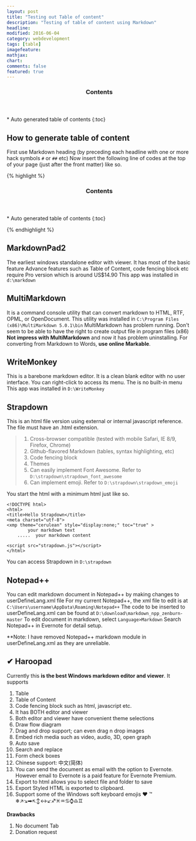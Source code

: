 ```yaml
---
layout: post
title: "Testing out Table of content"
description: "Testing of table of content using Markdown"
headline: 
modified: 2016-06-04
category: webdevelopment
tags: [table]
imagefeature: 
mathjax: 
chart: 
comments: false
featured: true
---
```

<section id="table-of-contents" class="toc">
  <header>
    <h3 >Contents</h3>
  </header>
<div id="drawer" markdown="1">
*  Auto generated table of contents
{:toc}
</div>
</section><!-- /#table-of-contents -->
 
## How to generate table of content

First use Markdown heading (by preceding each headline with one or more hack symbols `#` or `##` etc)
Now insert the following line of codes at the top of your page (just after the front matter) like so.

{% highlight %}
<section id="table-of-contents" class="toc">
  <header>
    <h3 >Contents</h3>
  </header>
<div id="drawer" markdown="1">
*  Auto generated table of contents
{:toc}
</div>
</section>

{% endhighlight %}

    

     
 
 
## MarkdownPad2
The earliest windows standalone editor with viewer.
It has most of the basic feature
Advance features such as Table of Content, code fencing block etc require Pro version which is around US$14.90
This app was installed in `d:\markdown`

## MultiMarkdown
It is a command console utility that can convert markdown to HTML, RTF,  OPML, or OpenDocument.
This utility was installed in `C:\Program Files (x86)\MultiMarkdown 5.0.1\bin`
MultiMarkdown has problem running.  Don't seem to be able to have the right to create output file in program files (x86)
**Not impress with MultiMarkdown** and now it has problem uninstalling.
For converting from Markdown to Words, **use online Markable**.


## WriteMonkey
This is a barebone markdown editor.  It is a clean blank editor with no user interface.  You can right-click to access its menu.
The is no built-in menu
This app was installed in `D:\WriteMonkey`

## Strapdown
This is an html file version using external or internal javascript reference.
The file must have an .html extension.

> 1. Cross-browser compatible (tested with mobile Safari, IE 8/9,  Firefox, Chrome)
> 2. Github-flavored Markdown (tables, syntax highlighting, etc)
> 3. Code fencing block
> 4. Themes
> 5. Can easily implement Font Awesome. Refer to `D:\strapdown\strapdown_font_awesome`
> 6. Can implement emoji. Refer to `D:\strapdown\strapdown_emoji`
> 


You start the html with a minimum html just like so.

~~~
<!DOCTYPE html>
<html>
<title>Hello Strapdown</title>
<meta charset="utf-8">
<xmp theme="cerulean" style="display:none;" toc="true" >
	    your markdown text
	.....  your markdown content

<script src="strapdown.js"></script>
</html>
~~~

You can access Strapdown in `D:\strapdown`


## Notepad++
You can edit markdown document in Notepad++ by making changes to userDefineLang.xml file
For my current Notepad++, the xml file to edit is at `C:\Users\username\AppData\Roaming\Notepad++` 
The code to be inserted to userDefineLang.xml can be found at `D:\download\markdown_npp_zenburn-master`
To edit document in markdown, select `Language>Markdown`
Search Notepad++ in Evernote for detail setup.

**Note: I have removed Notepad++ markdown module in userDefineLang.xml as they are unreliable.

## ✔ Haroopad
Currently this **is the best Windows markdown editor and viewer**.
It supports

1.  Table
2.  Table of Content
3.  Code fencing block such as html, javascript etc.
4.  It has BOTH editor and viewer
5.  Both editor and viewer have convenient theme selections
6.  Draw flow diagram
7.  Drag and drop support; can even drag n drop images
8.  Embed rich media such as video, audio, 3D, open graph
9.  Auto save
10.  Search and replace
11.  Form check boxes
12.  Chinese support: 中文(简体)
13.  You can send the document as email with the option to Evernote. However email to Evernote is a paid feature for Evernote Premium.
14.  Export to html allows you to select file and folder to save
15.  Export Styled HTML is exported to clipboard.
16.  Support some of the Windows soft keyboard emojis ❤ ™ ❄↗↘➡↖↕↔↙♐♓♒♋⌚♎♊



**Drawbacks**

1.  No document Tab
2.  Donation request 